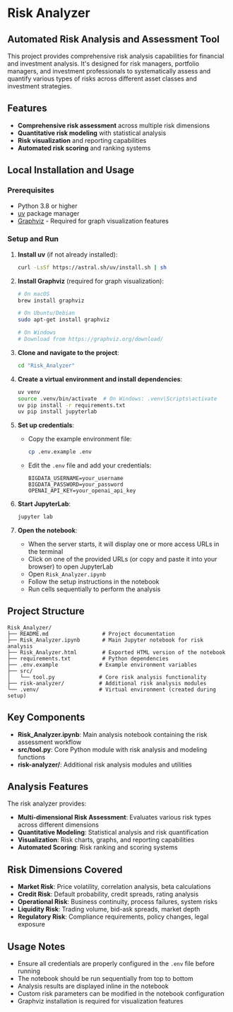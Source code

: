 # Risk Analyzer

## Automated Risk Analysis and Assessment Tool

This project provides comprehensive risk analysis capabilities for financial and investment analysis. It's designed for risk managers, portfolio managers, and investment professionals to systematically assess and quantify various types of risks across different asset classes and investment strategies.

## Features

- **Comprehensive risk assessment** across multiple risk dimensions
- **Quantitative risk modeling** with statistical analysis
- **Risk visualization** and reporting capabilities
- **Automated risk scoring** and ranking systems

## Local Installation and Usage

### Prerequisites
- Python 3.8 or higher
- [uv](https://github.com/astral-sh/uv) package manager
- [Graphviz](https://pypi.org/project/graphviz/) - Required for graph visualization features

### Setup and Run

1. **Install uv** (if not already installed):
   ```bash
   curl -LsSf https://astral.sh/uv/install.sh | sh
   ```

2. **Install Graphviz** (required for graph visualization):
   ```bash
   # On macOS
   brew install graphviz
   
   # On Ubuntu/Debian
   sudo apt-get install graphviz
   
   # On Windows
   # Download from https://graphviz.org/download/
   ```

3. **Clone and navigate to the project**:
   ```bash
   cd "Risk_Analyzer"
   ```

4. **Create a virtual environment and install dependencies**:
   ```bash
   uv venv
   source .venv/bin/activate  # On Windows: .venv\Scripts\activate
   uv pip install -r requirements.txt
   uv pip install jupyterlab
   ```

5. **Set up credentials**:
   - Copy the example environment file:
     ```bash
     cp .env.example .env
     ```
   - Edit the `.env` file and add your credentials:
     ```
     BIGDATA_USERNAME=your_username
     BIGDATA_PASSWORD=your_password
     OPENAI_API_KEY=your_openai_api_key
     ```

6. **Start JupyterLab**:
   ```bash
   jupyter lab
   ```

7. **Open the notebook**:
   - When the server starts, it will display one or more access URLs in the terminal
   - Click on one of the provided URLs (or copy and paste it into your browser) to open JupyterLab
   - Open `Risk_Analyzer.ipynb`
   - Follow the setup instructions in the notebook
   - Run cells sequentially to perform the analysis

## Project Structure

```
Risk_Analyzer/
├── README.md                 # Project documentation
├── Risk_Analyzer.ipynb       # Main Jupyter notebook for risk analysis
├── Risk_Analyzer.html        # Exported HTML version of the notebook
├── requirements.txt          # Python dependencies
├── .env.example             # Example environment variables
├── src/
│   └── tool.py              # Core risk analysis functionality
├── risk-analyzer/           # Additional risk analysis modules
└── .venv/                   # Virtual environment (created during setup)
```

## Key Components

- **Risk_Analyzer.ipynb**: Main analysis notebook containing the risk assessment workflow
- **src/tool.py**: Core Python module with risk analysis and modeling functions
- **risk-analyzer/**: Additional risk analysis modules and utilities

## Analysis Features

The risk analyzer provides:
- **Multi-dimensional Risk Assessment**: Evaluates various risk types across different dimensions
- **Quantitative Modeling**: Statistical analysis and risk quantification
- **Visualization**: Risk charts, graphs, and reporting capabilities
- **Automated Scoring**: Risk ranking and scoring systems

## Risk Dimensions Covered

- **Market Risk**: Price volatility, correlation analysis, beta calculations
- **Credit Risk**: Default probability, credit spreads, rating analysis
- **Operational Risk**: Business continuity, process failures, system risks
- **Liquidity Risk**: Trading volume, bid-ask spreads, market depth
- **Regulatory Risk**: Compliance requirements, policy changes, legal exposure

## Usage Notes

- Ensure all credentials are properly configured in the `.env` file before running
- The notebook should be run sequentially from top to bottom
- Analysis results are displayed inline in the notebook
- Custom risk parameters can be modified in the notebook configuration
- Graphviz installation is required for visualization features